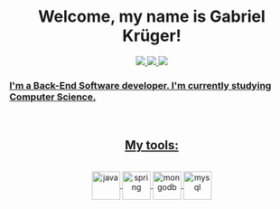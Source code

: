 <div align="center">
    <h1>Welcome, my name is Gabriel Krüger!</h1>
<a href="https://www.linkedin.com/in/gabriel-kruger-8b57a1224/"/><img src="https://img.shields.io/badge/LinkedIn-0077B5?style=for-the-badge&logo=linkedin&logoColor=white"/>
<a href="mailto:krugergabriel278@gmail.com"/><img src="https://img.shields.io/badge/Gmail-D14836?style=for-the-badge&logo=gmail&logoColor=white"/>
<img src="https://dcbadge.vercel.app/api/shield/400131390294982657"/>
</div>
  

    
### I'm a Back-End Software developer. I'm currently studying Computer Science.
<br/>
 
 <div align="center">
    <h2> My tools: </h2>
    </div>
 
<div align="center" valign="top" style="display: inline_block" ><br/>
 <img align="center" alt="java" height="50" width="50" src = "https://cdn.jsdelivr.net/gh/devicons/devicon/icons/java/java-original.svg" /> 
 <img align="center" alt="spring" height="50" width="50" src = "https://cdn.jsdelivr.net/gh/devicons/devicon/icons/spring/spring-original.svg"/>
 <img align="center" alt="mongodb" height="50" width="50" src = "https://cdn.jsdelivr.net/gh/devicons/devicon/icons/mongodb/mongodb-plain.svg" /> 
 <img align="center" alt="mysql" height="50" width="50" src = "https://cdn.jsdelivr.net/gh/devicons/devicon/icons/mysql/mysql-original.svg"/>
</div>
 



    
    
